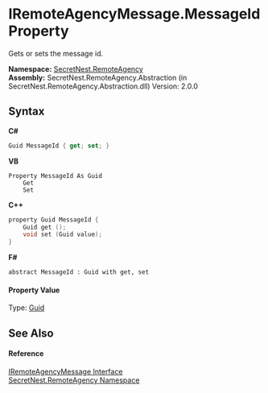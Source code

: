 # IRemoteAgencyMessage.MessageId Property 
 

Gets or sets the message id.

**Namespace:**&nbsp;<a href="N_SecretNest_RemoteAgency">SecretNest.RemoteAgency</a><br />**Assembly:**&nbsp;SecretNest.RemoteAgency.Abstraction (in SecretNest.RemoteAgency.Abstraction.dll) Version: 2.0.0

## Syntax

**C#**<br />
``` C#
Guid MessageId { get; set; }
```

**VB**<br />
``` VB
Property MessageId As Guid
	Get
	Set
```

**C++**<br />
``` C++
property Guid MessageId {
	Guid get ();
	void set (Guid value);
}
```

**F#**<br />
``` F#
abstract MessageId : Guid with get, set

```


#### Property Value
Type: <a href="https://docs.microsoft.com/dotnet/api/system.guid" target="_blank">Guid</a>

## See Also


#### Reference
<a href="T_SecretNest_RemoteAgency_IRemoteAgencyMessage">IRemoteAgencyMessage Interface</a><br /><a href="N_SecretNest_RemoteAgency">SecretNest.RemoteAgency Namespace</a><br />